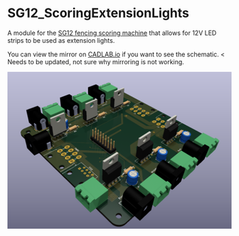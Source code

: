 # SG12_ScoringExtensionLights
A module for the [SG12 fencing scoring machine](https://www.blue-gauntlet.com/SG12-ST-MACHINE-w-score-and-time-and-remote_p_3799.html) that allows for 12V LED strips to be used as extension lights.

You can view the mirror on [CADLAB.io](https://cadlab.io/project/27194/main/files) if you want to see the schematic. < Needs to be updated, not sure why mirroring is not working.

![Image of 3D PCB Rendering](pcb_3d_view.png)
